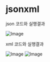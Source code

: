 # jsonxml
json 코드와 실행결과

![Image](https://github.com/user-attachments/assets/855df9fe-8da6-4865-9d98-11a178d9a578)

xml 코드와 실행결과

![Image](https://github.com/user-attachments/assets/9993c9d2-4363-42e9-866f-c25344c4e3fb)
![Image](https://github.com/user-attachments/assets/bd54761a-9ed9-4cd7-a432-27fc560f9d92)
